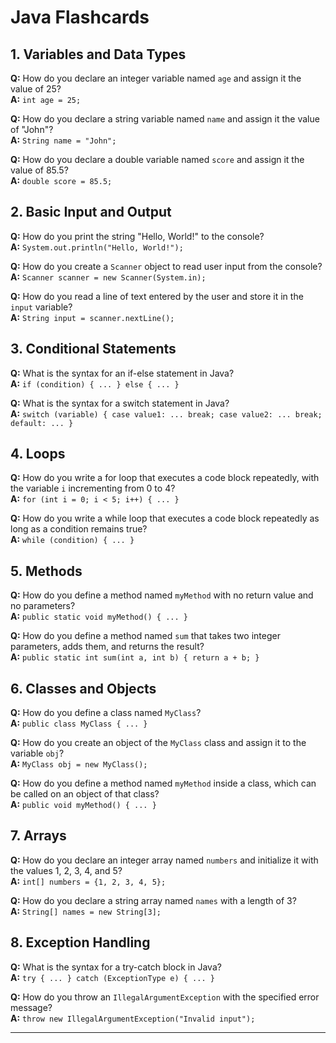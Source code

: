# Java Flashcards

## 1. Variables and Data Types

**Q:** How do you declare an integer variable named `age` and assign it the value of 25?  
**A:** `int age = 25;`

**Q:** How do you declare a string variable named `name` and assign it the value of "John"?  
**A:** `String name = "John";`

**Q:** How do you declare a double variable named `score` and assign it the value of 85.5?  
**A:** `double score = 85.5;`

## 2. Basic Input and Output

**Q:** How do you print the string "Hello, World!" to the console?  
**A:** `System.out.println("Hello, World!");`

**Q:** How do you create a `Scanner` object to read user input from the console?  
**A:** `Scanner scanner = new Scanner(System.in);`

**Q:** How do you read a line of text entered by the user and store it in the `input` variable?  
**A:** `String input = scanner.nextLine();`

## 3. Conditional Statements

**Q:** What is the syntax for an if-else statement in Java?  
**A:** `if (condition) { ... } else { ... }`

**Q:** What is the syntax for a switch statement in Java?  
**A:** `switch (variable) { case value1: ... break; case value2: ... break; default: ... }`

## 4. Loops

**Q:** How do you write a for loop that executes a code block repeatedly, with the variable `i` incrementing from 0 to 4?  
**A:** `for (int i = 0; i < 5; i++) { ... }`

**Q:** How do you write a while loop that executes a code block repeatedly as long as a condition remains true?  
**A:** `while (condition) { ... }`

## 5. Methods

**Q:** How do you define a method named `myMethod` with no return value and no parameters?  
**A:** `public static void myMethod() { ... }`

**Q:** How do you define a method named `sum` that takes two integer parameters, adds them, and returns the result?  
**A:** `public static int sum(int a, int b) { return a + b; }`

## 6. Classes and Objects

**Q:** How do you define a class named `MyClass`?  
**A:** `public class MyClass { ... }`

**Q:** How do you create an object of the `MyClass` class and assign it to the variable `obj`?  
**A:** `MyClass obj = new MyClass();`

**Q:** How do you define a method named `myMethod` inside a class, which can be called on an object of that class?  
**A:** `public void myMethod() { ... }`

## 7. Arrays

**Q:** How do you declare an integer array named `numbers` and initialize it with the values 1, 2, 3, 4, and 5?  
**A:** `int[] numbers = {1, 2, 3, 4, 5};`

**Q:** How do you declare a string array named `names` with a length of 3?  
**A:** `String[] names = new String[3];`

## 8. Exception Handling

**Q:** What is the syntax for a try-catch block in Java?  
**A:** `try { ... } catch (ExceptionType e) { ... }`

**Q:** How do you throw an `IllegalArgumentException` with the specified error message?  
**A:** `throw new IllegalArgumentException("Invalid input");`

---


